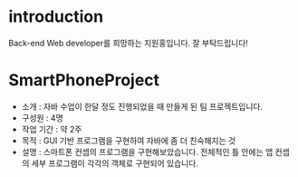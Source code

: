 # introduction
Back-end Web developer를 희망하는 지원홍입니다. 잘 부탁드립니다!

# SmartPhoneProject
- 소개 : 자바 수업이 한달 정도 진행되었을 때 만들게 된 팀 프로젝트입니다.
- 구성원 : 4명
- 작업 기간 : 약 2주
- 목적 : GUI 기반 프로그램을 구현하여 자바에 좀 더 친숙해지는 것
- 설명 : 스마트폰 컨셉의 프로그램을 구현해보았습니다. 전체적인 틀 안에는 앱 컨셉의 세부 프로그램이 각각의 객체로 구현되어 있습니다.
